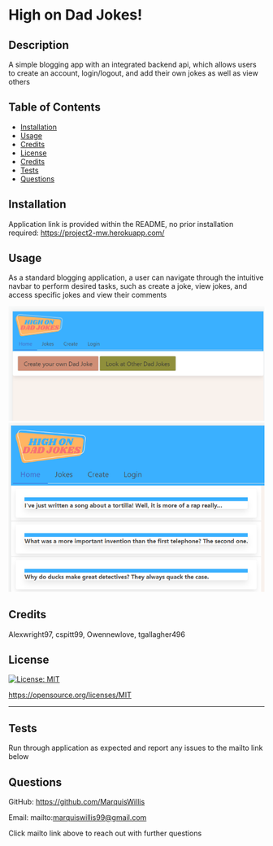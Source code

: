 # High on Dad Jokes!

  ## Description
  
  A simple blogging app with an integrated backend api, which allows users to create an account, login/logout, and add their own jokes as well as view others 
  
  ## Table of Contents 
    
  - [Installation](#installation)
  - [Usage](#usage)
  - [Credits](#credits)
  - [License](#license)
  - [Credits](#credits)
  - [Tests](#tests)
  - [Questions](#questions)
  
  ## Installation
  
  Application link is provided within the README, no prior installation required:
  https://project2-mw.herokuapp.com/
   
  ## Usage
  
  As a standard blogging application, a user can navigate through the intuitive navbar to perform desired tasks, such as create a joke, view jokes, and access specific jokes and view their comments
  

 ![Homepage for website](./assets/homepage.PNG)
 ![Joke page for website](./assets/jokepage.PNG)
     
  
  ## Credits
  
  Alexwright97, cspitt99, Owennewlove, tgallagher496
  
  ## License
  
  [![License: MIT](https://img.shields.io/badge/License-MIT-yellow.svg)](https://opensource.org/licenses/MIT)

  https://opensource.org/licenses/MIT

  ---
  
  ## Tests
  
  Run through application as expected and report any issues to the mailto link below

  ## Questions

  GitHub: https://github.com/MarquisWillis

  Email: mailto:marquiswillis99@gmail.com

  Click mailto link above to reach out with further questions

  
